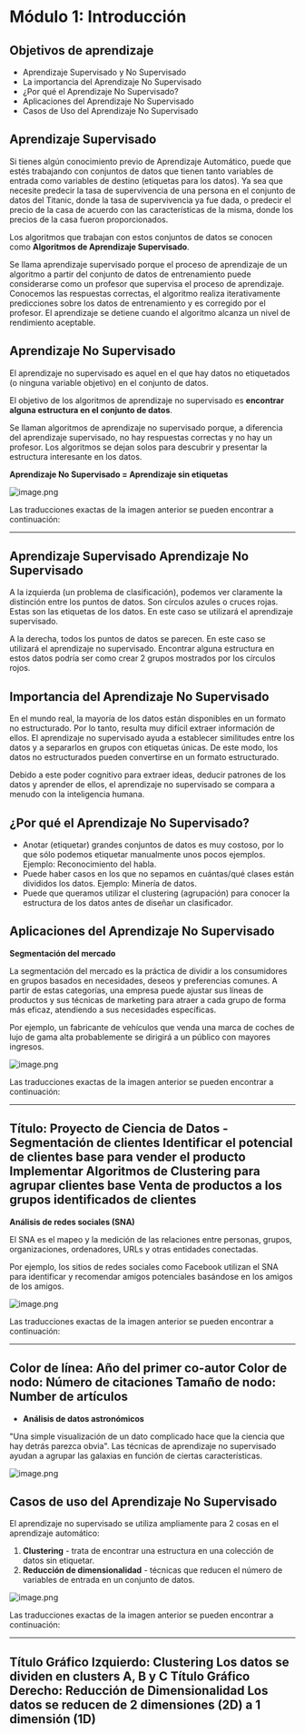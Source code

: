 # Módulo 1: Introducción

## Objetivos de aprendizaje

* Aprendizaje Supervisado y No Supervisado
* La importancia del Aprendizaje No Supervisado
* ¿Por qué el Aprendizaje No Supervisado?
* Aplicaciones del Aprendizaje No Supervisado
* Casos de Uso del Aprendizaje No Supervisado



## Aprendizaje Supervisado

Si tienes algún conocimiento previo de Aprendizaje Automático, puede que estés trabajando con conjuntos de datos que tienen tanto variables de entrada como variables de destino (etiquetas para los datos). Ya sea que necesite predecir la tasa de supervivencia de una persona en el conjunto de datos del Titanic, donde la tasa de supervivencia ya fue dada, o predecir el precio de la casa de acuerdo con las características de la misma, donde los precios de la casa fueron proporcionados.

Los algoritmos que trabajan con estos conjuntos de datos se conocen como **Algoritmos de Aprendizaje Supervisado**.

Se llama aprendizaje supervisado porque el proceso de aprendizaje de un algoritmo a partir del conjunto de datos de entrenamiento puede considerarse como un profesor que supervisa el proceso de aprendizaje. Conocemos las respuestas correctas, el algoritmo realiza iterativamente predicciones sobre los datos de entrenamiento y es corregido por el profesor. El aprendizaje se detiene cuando el algoritmo alcanza un nivel de rendimiento aceptable.

## Aprendizaje No Supervisado

El aprendizaje no supervisado es aquel en el que hay datos no etiquetados (o ninguna variable objetivo) en el conjunto de datos.

El objetivo de los algoritmos de aprendizaje no supervisado es **encontrar alguna estructura en el conjunto de datos**.

Se llaman algoritmos de aprendizaje no supervisado porque, a diferencia del aprendizaje supervisado, no hay respuestas correctas y no hay un profesor. Los algoritmos se dejan solos para descubrir y presentar la estructura interesante en los datos.

**Aprendizaje No Supervisado = Aprendizaje sin etiquetas**



![image.png](https://dphi-live.s3.amazonaws.com/media_uploads/image_e0280b0312804d37896dbdc73468c24a.png)

Las traducciones exactas de la imagen anterior se pueden encontrar a continuación:

---
Aprendizaje Supervisado
Aprendizaje No Supervisado
---

A la izquierda (un problema de clasificación), podemos ver claramente la distinción entre los puntos de datos. Son círculos azules o cruces rojas. Estas son las etiquetas de los datos. En este caso se utilizará el aprendizaje supervisado.

A la derecha, todos los puntos de datos se parecen. En este caso se utilizará el aprendizaje no supervisado. Encontrar alguna estructura en estos datos podría ser como crear 2 grupos mostrados por los círculos rojos.

## Importancia del Aprendizaje No Supervisado

En el mundo real, la mayoría de los datos están disponibles en un formato no estructurado. Por lo tanto, resulta muy difícil extraer información de ellos. El aprendizaje no supervisado ayuda a establecer similitudes entre los datos y a separarlos en grupos con etiquetas únicas. De este modo, los datos no estructurados pueden convertirse en un formato estructurado.

Debido a este poder cognitivo para extraer ideas, deducir patrones de los datos y aprender de ellos, el aprendizaje no supervisado se compara a menudo con la inteligencia humana.

## ¿Por qué el Aprendizaje No Supervisado?

* Anotar (etiquetar) grandes conjuntos de datos es muy costoso, por lo que sólo podemos etiquetar manualmente unos pocos ejemplos. Ejemplo: Reconocimiento del habla.
* Puede haber casos en los que no sepamos en cuántas/qué clases están divididos los datos. Ejemplo: Minería de datos.
* Puede que queramos utilizar el clustering (agrupación) para conocer la estructura de los datos antes de diseñar un clasificador.

## Aplicaciones del Aprendizaje No Supervisado

**Segmentación del mercado**

La segmentación del mercado es la práctica de dividir a los consumidores en grupos basados en necesidades, deseos y preferencias comunes. A partir de estas categorías, una empresa puede ajustar sus líneas de productos y sus técnicas de marketing para atraer a cada grupo de forma más eficaz, atendiendo a sus necesidades específicas.

Por ejemplo, un fabricante de vehículos que venda una marca de coches de lujo de gama alta probablemente se dirigirá a un público con mayores ingresos.

![image.png](https://dphi-live.s3.amazonaws.com/media_uploads/image_96c50459c71244ac9725a5e3574ebb0d.png)

Las traducciones exactas de la imagen anterior se pueden encontrar a continuación:

---
Título: Proyecto de Ciencia de Datos - Segmentación de clientes
Identificar el potencial de clientes base para vender el producto
Implementar Algoritmos de Clustering para agrupar clientes base
Venta de productos a los grupos identificados de clientes
---


**Análisis de redes sociales (SNA)**

El SNA es el mapeo y la medición de las relaciones entre personas, grupos, organizaciones, ordenadores, URLs y otras entidades conectadas.

Por ejemplo, los sitios de redes sociales como Facebook utilizan el SNA para identificar y recomendar amigos potenciales basándose en los amigos de los amigos.


![image.png](https://dphi-live.s3.amazonaws.com/media_uploads/image_6024b8da3e94441b8dcbdcf6135593f5.png)

Las traducciones exactas de la imagen anterior se pueden encontrar a continuación:

---
Color de línea: Año del primer co-autor
Color de nodo: Número de citaciones
Tamaño de nodo: Number de artículos 
---


* **Análisis de datos astronómicos**

"Una simple visualización de un dato complicado hace que la ciencia que hay detrás parezca obvia". Las técnicas de aprendizaje no supervisado ayudan a agrupar las galaxias en función de ciertas características.



![image.png](https://dphi-live.s3.amazonaws.com/media_uploads/image_dd58d33b216841af8abe9fcad4316da3.png)



## Casos de uso del Aprendizaje No Supervisado

El aprendizaje no supervisado se utiliza ampliamente para 2 cosas en el aprendizaje automático:

1. **Clustering** - trata de encontrar una estructura en una colección de datos sin etiquetar.
2. **Reducción de dimensionalidad** - técnicas que reducen el número de variables de entrada en un conjunto de datos.


![image.png](https://dphi-live.s3.amazonaws.com/media_uploads/image_b8f7710fc013461aaaeb8e28a9f14263.png)

Las traducciones exactas de la imagen anterior se pueden encontrar a continuación:

---
Título Gráfico Izquierdo: Clustering
Los datos se dividen en clusters A, B y C
Título Gráfico Derecho: Reducción de Dimensionalidad
Los datos se reducen de 2 dimensiones (2D) a 1 dimensión (1D)
---